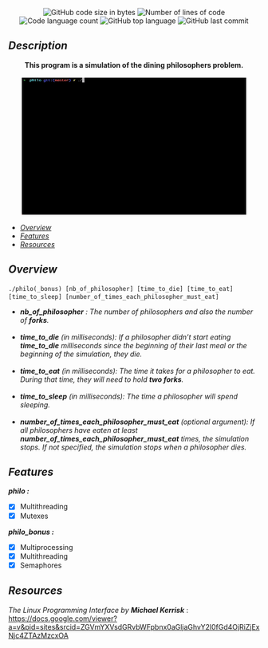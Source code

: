 <p align="center">
	<img alt="GitHub code size in bytes" src="https://img.shields.io/github/languages/code-size/3umi/philosophers_42?color=lightblue" />
	<img alt="Number of lines of code" src="https://img.shields.io/tokei/lines/github/3umi/philosophers_42?color=critical" />
	<img alt="Code language count" src="https://img.shields.io/github/languages/count/3umi/philosophers_42?color=yellow" />
	<img alt="GitHub top language" src="https://img.shields.io/github/languages/top/3umi/philosophers_42?color=blue" />
	<img alt="GitHub last commit" src="https://img.shields.io/github/last-commit/3umi/philosophers_42?color=green" />
</p>

## *Description*

<div align="center">
	<b> This program is a simulation of the dining philosophers problem. <br> <br> </b>
	<img src="Resources/GIF/philo.gif" style="height: 275px; width:450px;background-color: #17202A;">
</div>

<i>
<ul>
    <li> <a href="#overview"> Overview</li> </a>
    <li> <a href="#features"> Features</li> </a>
    <li> <a href="#resources"> Resources</li> </a>
</ul>
</i>

## <span id="overview">*Overview*</span>
	./philo(_bonus) [nb_of_philosopher] [time_to_die] [time_to_eat] [time_to_sleep] [number_of_times_each_philosopher_must_eat]
<p>
	<ul>
		<i>
			<li><b>nb_of_philosopher</b> :  The number of philosophers and also the number of <b>forks</b>.</li><br>
			<li><b>time_to_die</b> (in milliseconds): If a philosopher didn’t start eating <b>time_to_die</b> milliseconds since the beginning of their last meal or the beginning of the simulation, they die.</li> <br>
			<li><b>time_to_eat</b> (in milliseconds): The time it takes for a philosopher to eat. During that time, they will need to hold <b>two forks</b>.</li> <br>
			<li><b>time_to_sleep</b> (in milliseconds):  The time a philosopher will spend sleeping.</li><br>
			<li><b>number_of_times_each_philosopher_must_eat</b> (optional argument):  If all philosophers have eaten at least <b>number_of_times_each_philosopher_must_eat</b> times, the simulation stops. If not specified, the simulation stops when a philosopher dies.</li>
		</i>
	</ul>
</p>

## <span id ="features">*Features*</span>
<b><i>philo :</i></b>
- [x] Multithreading
- [x] Mutexes

<b><i>philo_bonus :</i></b>
- [x] Multiprocessing
- [x] Multithreading
- [x] Semaphores

## <span id="resources">*Resources*</span>

<i>The Linux Programming Interface by <b>Michael Kerrisk</b></i> :
<br>
https://docs.google.com/viewer?a=v&pid=sites&srcid=ZGVmYXVsdGRvbWFpbnx0aGljaGhvY2l0fGd4OjRiZjExNjc4ZTAzMzcxOA
